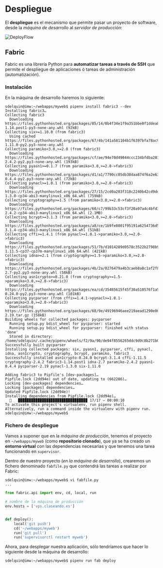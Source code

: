 # Despliegue

El **despliegue** es el mecanismo que permite pasar un proyecto de software, desde la *máquina de desarrollo* al *servidor de producción*:

![DeployFlow](img/DeployFlow.png) 

## Fabric

Fabric es una librería Python para **automatizar tareas a través de SSH** que permite el despliegue de aplicaciones ó tareas de administración (automatización).

### Instalación

En la máquina de desarrollo haremos lo siguiente:

~~~console
sdelquin@imw:~/webapps/myweb$ pipenv install fabric3 --dev
Installing fabric3…
Collecting fabric3
  Downloading https://files.pythonhosted.org/packages/85/14/0b4f34e1f9a351bbe0f1ddea8b12f8103e77e9b5dc7b935c25c2260fc2e5/Fabric3-1.14.post1-py3-none-any.whl (92kB)
Collecting six>=1.10.0 (from fabric3)
  Using cached https://files.pythonhosted.org/packages/67/4b/141a581104b1f6397bfa78ac9d43d8ad29a7ca43ea90a2d863fe3056e86a/six-1.11.0-py2.py3-none-any.whl
Collecting paramiko<3.0,>=2.0 (from fabric3)
  Downloading https://files.pythonhosted.org/packages/cf/ae/94e70d49044ccc234bfdba20114fa947d7ba6eb68a2e452d89b920e62227/paramiko-2.4.2-py2.py3-none-any.whl (193kB)
Collecting pyasn1>=0.1.7 (from paramiko<3.0,>=2.0->fabric3)
  Downloading https://files.pythonhosted.org/packages/d1/a1/7790cc85db38daa874f6a2e6308131b9953feb1367f2ae2d1123bb93a9f5/pyasn1-0.4.4-py2.py3-none-any.whl (72kB)
Collecting pynacl>=1.0.1 (from paramiko<3.0,>=2.0->fabric3)
  Downloading https://files.pythonhosted.org/packages/27/15/2cd0a203f318c2240b42cd9dd13c931ddd61067809fee3479f44f086103e/PyNaCl-1.3.0-cp34-abi3-manylinux1_x86_64.whl (759kB)
Collecting cryptography>=1.5 (from paramiko<3.0,>=2.0->fabric3)
  Downloading https://files.pythonhosted.org/packages/60/c7/99b33c53cf3f20a97a4c4bfd3ab66dcc93d99da0a97cc9597aa36ae6bb62/cryptography-2.4.2-cp34-abi3-manylinux1_x86_64.whl (2.1MB)
Collecting bcrypt>=3.1.3 (from paramiko<3.0,>=2.0->fabric3)
  Downloading https://files.pythonhosted.org/packages/a8/ce/1b9fe8001f95191a6254736d502fa51a2ff6bd0ffa9e290640f909b3adcb/bcrypt-3.1.4-cp34-abi3-manylinux1_x86_64.whl (51kB)
Collecting cffi>=1.4.1 (from pynacl>=1.0.1->paramiko<3.0,>=2.0->fabric3)
  Downloading https://files.pythonhosted.org/packages/51/7b/d1014289d0578c3522b2798b9cb87c65e5b36798bd3ae68a75fa1fe09e78/cffi-1.11.5-cp37-cp37m-manylinux1_x86_64.whl (421kB)
Collecting idna>=2.1 (from cryptography>=1.5->paramiko<3.0,>=2.0->fabric3)
  Downloading https://files.pythonhosted.org/packages/4b/2a/0276479a4b3caeb8a8c1af2f8e4355746a97fab05a372e4a2c6a6b876165/idna-2.7-py2.py3-none-any.whl (58kB)
Collecting asn1crypto>=0.21.0 (from cryptography>=1.5->paramiko<3.0,>=2.0->fabric3)
  Downloading https://files.pythonhosted.org/packages/ea/cd/35485615f45f30a510576f1a56d1e0a7ad7bd8ab5ed7cdc600ef7cd06222/asn1crypto-0.24.0-py2.py3-none-any.whl (101kB)
Collecting pycparser (from cffi>=1.4.1->pynacl>=1.0.1->paramiko<3.0,>=2.0->fabric3)
  Downloading https://files.pythonhosted.org/packages/68/9e/49196946aee219aead1290e00d1e7fdeab8567783e83e1b9ab5585e6206a/pycparser-2.19.tar.gz (158kB)
Building wheels for collected packages: pycparser
  Running setup.py bdist_wheel for pycparser: started
  Running setup.py bdist_wheel for pycparser: finished with status 'done'
  Stored in directory: /home/sdelquin/.cache/pipenv/wheels/f2/9a/90/de94f8556265ddc9d9c8b271b0f63e57b26fb1d67a45564511
Successfully built pycparser
Installing collected packages: six, pyasn1, pycparser, cffi, pynacl, idna, asn1crypto, cryptography, bcrypt, paramiko, fabric3
Successfully installed asn1crypto-0.24.0 bcrypt-3.1.4 cffi-1.11.5 cryptography-2.4.2 fabric3-1.14.post1 idna-2.7 paramiko-2.4.2 pyasn1-0.4.4 pycparser-2.19 pynacl-1.3.0 six-1.11.0

Adding fabric3 to Pipfile's [dev-packages]…
Pipfile.lock (2dd94e) out of date, updating to (662286)…
Locking [dev-packages] dependencies…
Locking [packages] dependencies…
Updated Pipfile.lock (2dd94e)!
Installing dependencies from Pipfile.lock (2dd94e)…
  🐍   ▉▉▉▉▉▉▉▉▉▉▉▉▉▉▉▉▉▉▉▉▉▉▉▉▉▉▉▉▉▉▉▉ 17/17 — 00:00:10
To activate this project's virtualenv, run pipenv shell.
Alternatively, run a command inside the virtualenv with pipenv run.
sdelquin@imw:~/webapps/myweb$
~~~

### Fichero de despliegue

Vamos a suponer que en la *máquina de producción*, tenemos el proyecto en `~/webapps/myweb` (como **repositorio clonado**), que ya se ha creado un **entorno virtual** con las dependencias necesarias y que tenemos una tarea funcionando en `supervisor`.

Dentro de nuestro proyecto (*en la máquina de desarrollo*), crearemos un fichero denominado `fabfile.py` que contendrá las tareas a realizar por Fabric:

~~~console
sdelquin@imw:~/webapps/myweb$ vi fabfile.py
...
~~~

~~~python
from fabric.api import env, cd, local, run

# nombre de la máquina de producción
env.hosts = ['vps.claseando.es']


def deploy():
    local('git push')
    cd('~/webapps/myweb')
    run('git pull')
    run('supervisorctl restart myweb')
~~~

Ahora, para desplegar nuestra aplicación, sólo tendríamos que hacer lo siguiente desde la máquina de desarrollo:

~~~console
sdelquin@imw:~/webapps/myweb$ pipenv run fab deploy
~~~

